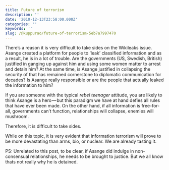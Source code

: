 ```yaml
---
title: Future of terrorism
description: ''
date: '2010-12-13T23:58:00.000Z'
categories: ''
keywords: ''
slug: /@kuppurao/future-of-terrorism-5eb7a7997470
---
```


There’s a reason it is very difficult to take sides on the Wikileaks issue. Asange created a platform for people to ‘leak’ classified information and as a result, he is in a lot of trouble. Are the governments (US, Swedish, British) justified in ganging up against him and using some women matter to arrest and detain him? At the same time, is Asange justified in collapsing the security of that has remained cornerstone to diplomatic communication for decades? Is Asange really responsible or are the people that actually leaked the information to him?

If you are someone with the typical _rebel teenager_ attitude, you are likely to think Asange is a hero — but this paradigm we have at hand defies all rules that have ever been made. On the other hand, if all information is free-for-all, governments can’t function, relationships will collapse, enemies will mushroom.

Therefore, it is difficult to take sides.

While on this topic, it is very evident that information terrorism will prove to be more devastating than arms, bio, or nuclear. We are already tasting it.

PS: Unrelated to this post, to be clear, if Asange did indulge in non-consensual relationships, he needs to be brought to justice. But we all know thats not really why he is detained.